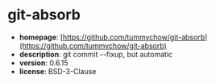 # git-absorb

- **homepage**: [https://github.com/tummychow/git-absorb](https://github.com/tummychow/git-absorb)
- **description**: git commit --fixup, but automatic
- **version**: 0.6.15
- **license**: BSD-3-Clause

